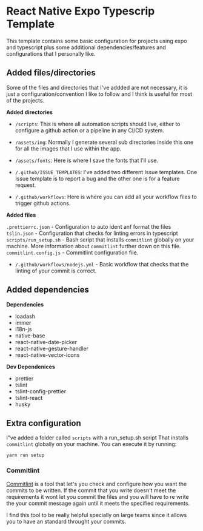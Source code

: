 # React Native Expo Typescrip Template

This template contains some basic configuration for projects using expo and typescript plus some additional dependencies/features and configurations that I personally like. 

## Added files/directories

Some of the files and directories that I've addded are not necessary, it is just a configuration/convention I like to follow and I think is useful for most of the projects.

**Added directories**

- `/scripts`: This is where all automation scripts should live, either to configure a github action or a pipeline in any CI/CD system.

- `/assets/img`: Normally I generate several sub directories inside this one for all the images that I use within the app.

- `/assets/fonts`: Here is where I save the fonts that I'll use.

- `/.github/ISSUE_TEMPLATES`: I've added two different Issue templates. One Issue template is to report a bug and the other one is for a feature request.

- `/.github/workflows`: Here is where you can add all your workflow files to trigger github actions.

**Added files**

`.prettierrc.json` - Configuration to auto ident anf format the files
`tslin.json` - Configuration that checks for linting errors in typescript
`scripts/run_setup.sh` - Bash script that installs `commitlint` globally on your machine. More information about `commitlint` further down on this file.
`commitlint.config.js` - Commitlint configuration file.
- `/.github/workflows/nodejs.yml` - Basic workflow that checks that the linting of your commit is correct.

## Added dependencies

**Dependencies**

- loadash
- immer
- i18n-js
- native-base
- react-native-date-picker
- react-native-gesture-handler
- react-native-vector-icons

**Dev Dependenices**

- prettier
- tslint
- tslint-config-prettier
- tslint-react
- husky

## Extra configuration

I"ve added a folder called `scripts` with a run_setup.sh script That installs `commitlint` globally on your machine. You can execute it by running: 

```
yarn run setup
```

### Commitlint

[Commitlint](https://commitlint.js.org/#/) is a tool that let's you check and configure how you want the commits to be written. If the commit that you write doesn't meet the requirements it wont let you commit the files and you will have to re write the your commit message again until it meets the specified requirements. 

I find this tool to be really helpful specially on large teams since it allows you to have an standard throught your commits. 



